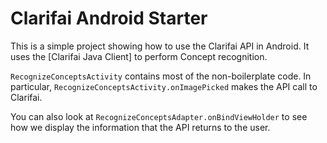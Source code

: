 # Clarifai Android Starter

This is a simple project showing how to use the Clarifai API in Android. It uses the [Clarifai Java Client] to perform Concept recognition.

`RecognizeConceptsActivity` contains most of the non-boilerplate code. In particular, `RecognizeConceptsActivity.onImagePicked` makes the API call to Clarifai.

You can also look at `RecognizeConceptsAdapter.onBindViewHolder` to see how we display the information that the API returns to the user.
